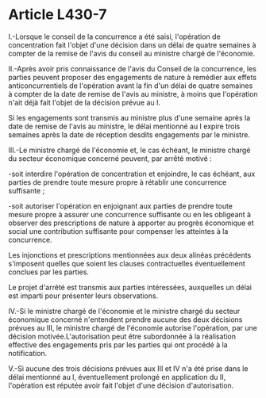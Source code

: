 # Article L430-7

I.-Lorsque le conseil de la concurrence a été saisi, l'opération de concentration fait l'objet d'une décision dans un délai de quatre semaines à compter de la remise de l'avis du conseil au ministre chargé de l'économie.

II.-Après avoir pris connaissance de l'avis du Conseil de la concurrence, les parties peuvent proposer des engagements de nature à remédier aux effets anticoncurrentiels de l'opération avant la fin d'un délai de quatre semaines à compter de la date de remise de l'avis au ministre, à moins que l'opération n'ait déjà fait l'objet de la décision prévue au I.

Si les engagements sont transmis au ministre plus d'une semaine après la date de remise de l'avis au ministre, le délai mentionné au I expire trois semaines après la date de réception desdits engagements par le ministre.

III.-Le ministre chargé de l'économie et, le cas échéant, le ministre chargé du secteur économique concerné peuvent, par arrêté motivé :

-soit interdire l'opération de concentration et enjoindre, le cas échéant, aux parties de prendre toute mesure propre à rétablir une concurrence suffisante ;

-soit autoriser l'opération en enjoignant aux parties de prendre toute mesure propre à assurer une concurrence suffisante ou en les obligeant à observer des prescriptions de nature à apporter au progrès économique et social une contribution suffisante pour compenser les atteintes à la concurrence.

Les injonctions et prescriptions mentionnées aux deux alinéas précédents s'imposent quelles que soient les clauses contractuelles éventuellement conclues par les parties.

Le projet d'arrêté est transmis aux parties intéressées, auxquelles un délai est imparti pour présenter leurs observations.

IV.-Si le ministre chargé de l'économie et le ministre chargé du secteur économique concerné n'entendent prendre aucune des deux décisions prévues au III, le ministre chargé de l'économie autorise l'opération, par une décision motivée.L'autorisation peut être subordonnée à la réalisation effective des engagements pris par les parties qui ont procédé à la notification.

V.-Si aucune des trois décisions prévues aux III et IV n'a été prise dans le délai mentionné au I, éventuellement prolongé en application du II, l'opération est réputée avoir fait l'objet d'une décision d'autorisation.
